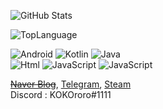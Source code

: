 ![GitHub Stats](https://github-readme-stats.vercel.app/api?username=NenkaLab&show_icons=true&title_color=a750ba&icon_color=bf1111&text_color=989898&bg_color=00000000&hide_border=1&cache_seconds=1800&include_all_commits=1&count_private=1)

![TopLanguage](https://github-readme-stats.vercel.app/api/top-langs/?username=NenkaLab&show_icons=true&title_color=a750ba&icon_color=bf1111&text_color=989898&bg_color=00000000&hide_border=1&cache_seconds=1800&layout=compact)

![Android](https://img.shields.io/badge/-Android-00c717?style=for-the-badge&logo=android&logoColor=fff)
![Kotlin](https://img.shields.io/badge/-Kotlin-f2850b?style=for-the-badge&logo=kotlin&logoColor=fff)
![Java](https://img.shields.io/badge/-Java-007396?style=for-the-badge&logo=java&logoColor=fff)  <br>
![Html](https://img.shields.io/badge/-html-ff5522?style=for-the-badge&logo=html5&logoColor=fff)
![JavaScript](https://img.shields.io/badge/-javascript-c2ad07?style=for-the-badge&logo=javascript&logoColor=fff)
![JavaScript](https://img.shields.io/badge/-css-0095d5?style=for-the-badge&logo=css3&logoColor=fff)

~~[Naver Blog](#)~~, [Telegram](https://t.me/ko_kororo), [Steam](https://steamcommunity.com/id/horo0503/) <br>
Discord : KOKOroro#1111
